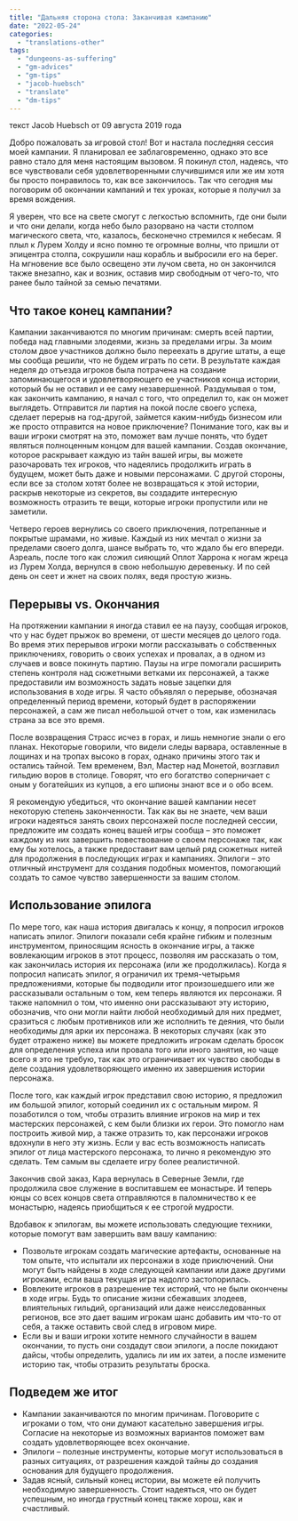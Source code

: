 ```yaml
---
title: "Дальняя сторона стола: Заканчивая кампанию"
date: "2022-05-24"
categories: 
  - "translations-other"
tags: 
  - "dungeons-as-suffering"
  - "gm-advices"
  - "gm-tips"
  - "jacob-huebsch"
  - "translate"
  - "dm-tips"
---
```


текст Jacob Huebsch от 09 августа 2019 года

Добро пожаловать за игровой стол! Вот и настала последняя сессия моей кампании. Я планировал ее заблаговременно, однако это все равно стало для меня настоящим вызовом. Я покинул стол, надеясь, что все чувствовали себя удовлетворенными случившимся или же им хотя бы просто понравилось то, как все закончилось. Так что сегодня мы поговорим об окончании кампаний и тех уроках, которые я получил за время вождения.

Я уверен, что все на свете смогут с легкостью вспомнить, где они были и что они делали, когда небо было разорвано на части столпом магического света, что, казалось, бесконечно стремился к небесам. Я плыл к Лурем Холду и ясно помню те огромные волны, что пришли от эпицентра столпа, сокрушили наш корабль и выбросили его на берег. На мгновение все было освещено эти лучом света, но он закончился также внезапно, как и возник, оставив мир свободным от чего-то, что ранее было тайной за семью печатями.

## Что такое конец кампании?

Кампании заканчиваются по многим причинам: смерть всей партии, победа над главными злодеями, жизнь за пределами игры. За моим столом двое участников должно было переехать в другие штаты, а еще мы сообща решили, что не будем играть по сети. В результате каждая неделя до отъезда игроков была потрачена на создание запоминающегося и удовлетворяющего ее участников конца истории, который бы не оставил и ее саму незавершенной. Раздумывая о том, как закончить кампанию, я начал с того, что определил то, как он может выглядеть. Отправится ли партия на покой после своего успеха, сделает перерыв на год-другой, займется каким-нибудь бизнесом или же просто отправится на новое приключение? Понимание того, как вы и ваши игроки смотрят на это, поможет вам лучше понять, что будет являться полноценным концом для вашей кампании. Создав окончание, которое раскрывает каждую из тайн вашей игры, вы можете разочаровать тех игроков, что надеялись продолжить играть в будущем, может быть даже и новыми персонажами. С другой стороны, если все за столом хотят более не возвращаться к этой истории, раскрыв некоторые из секретов, вы создадите интересную возможность отразить те вещи, которые игроки пропустили или не заметили.

Четверо героев вернулись со своего приключения, потрепанные и покрытые шрамами, но живые. Каждый из них мечтал о жизни за пределами своего долга, шансе выбрать то, что ждало бы его впереди. Азреаль, после того как сложил сияющий Оплот Харрона к ногам жреца из Лурем Холда, вернулся в свою небольшую деревеньку. И по сей день он сеет и жнет на своих полях, ведя простую жизнь.

## Перерывы vs. Окончания

На протяжении кампании я иногда ставил ее на паузу, сообщая игроков, что у нас будет прыжок во времени, от шести месяцев до целого года. Во время этих перерывов игроки могли рассказывать о собственных приключениях, говорить о своих успехах и провалах, а в одном из случаев и вовсе покинуть партию. Паузы на игре помогали расширить степень контроля над сюжетными ветками их персонажей, а также предоставили им возможность задать новые зацепки для использования в ходе игры. Я часто объявлял о перерыве, обозначая определенный период времени, который будет в распоряжении персонажей, а сам же писал небольшой отчет о том, как изменилась страна за все это время.

После возвращения Страсс исчез в горах, и лишь немногие знали о его планах. Некоторые говорили, что видели следы варвара, оставленные в лощинах и на тропах высоко в горах, однако причины этого так и остались тайной. Тем временем, Вэл, Мастер над Монетой, возглавил гильдию воров в столице. Говорят, что его богатство соперничает с оным у богатейших из купцов, а его шпионы знают все и о обо всем.

Я рекомендую убедиться, что окончание вашей кампании несет некоторую степень законченности. Так как вы не знаете, чем ваши игроки надеяться занять своих персонажей после последней сессии, предложите им создать конец вашей игры сообща – это поможет каждому из них завершить повествование о своем персонаже так, как ему бы хотелось, а также предоставит вам целый ряд сюжетных нитей для продолжения в последующих играх и кампаниях. Эпилоги – это отличный инструмент для создания подобных моментов, помогающий создать то самое чувство завершенности за вашим столом.

## Использование эпилога

По мере того, как наша история двигалась к концу, я попросил игроков написать эпилог. Эпилоги показали себя крайне гибким и полезным инструментом, приносящим ясность в окончание игры, а также вовлекающим игроков в этот процесс, позволяя им рассказать о том, как закончилась история их персонажа (или же продолжилась). Когда я попросил написать эпилог, я ограничил их тремя-четырьмя предложениями, которые бы подводили итог произошедшего или же рассказывали остальным о том, кем теперь являются их персонажи. Я также напомнил о том, что именно они рассказывают эту историю, обозначив, что они могли найти любой необходимый для них предмет, сразиться с любым противников или же исполнить те деяния, что были необходимы для арки их персонажа. В некоторых случаях (как это будет отражено ниже) вы можете предложить игрокам сделать бросок для определения успеха или провала того или иного занятия, но чаще всего я это не требую, так как это ограничивает их чувство свободы в деле создания удовлетворяющего именно их завершения истории персонажа.

После того, как каждый игрок представил свою историю, я предложил им большой эпилог, который соединил их с остальным миром. Я позаботился о том, чтобы отразить влияние игроков на мир и тех мастерских персонажей, с кем были близки их герои. Это помогло нам построить живой мир, а также отразить то, как персонажи игроков вдохнули в него эту жизнь. Если у вас есть возможность написать эпилог от лица мастерского персонажа, то лично я рекомендую это сделать. Тем самым вы сделаете игру более реалистичной.

Закончив свой заказ, Кара вернулась в Северные Земли, где продолжила свое служение в воспитавшем ее монастыре. И теперь юнцы со всех концов света отправляются в паломничество к ее монастырю, надеясь приобщиться к ее строгой мудрости.

Вдобавок к эпилогам, вы можете использовать следующие техники, которые помогут вам завершить вам вашу кампанию:

- Позвольте игрокам создать магические артефакты, основанные на том опыте, что испытали их персонажи в ходе приключений. Они могут быть найдены в ходе следующей кампании или даже другими игроками, если ваша текущая игра надолго застопорилась.
- Вовлеките игроков в разрешение тех историй, что не были окончены в ходе игры. Будь то описание жизни сбежавших злодеев, влиятельных гильдий, организаций или даже неисследованных регионов, все это дает вашим игрокам шанс добавить им что-то от себя, а также оставить свой след в игровом мире.
- Если вы и ваши игроки хотите немного случайности в вашем окончании, то пусть они создадут свои эпилоги, а после покидают дайсы, чтобы определить, удались ли им их затеи, а после измените историю так, чтобы отразить результаты броска.

## Подведем же итог

- Кампании заканчиваются по многим причинам. Поговорите с игроками о том, что они думают касательно завершения игры. Согласие на некоторые из возможных вариантов поможет вам создать удовлетворяющее всех окончание.
- Эпилоги – полезные инструменты, которые могут использоваться в разных ситуациях, от разрешения каждой тайны до создания основания для будущего продолжения.
- Задав ясный, сильный конец истории, вы можете ей получить необходимую завершенность. Стоит надеяться, что он будет успешным, но иногда грустный конец также хорош, как и счастливый.

